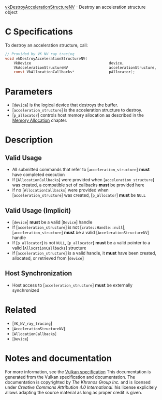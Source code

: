 [vkDestroyAccelerationStructureNV](https://www.khronos.org/registry/vulkan/specs/1.3-extensions/man/html/vkDestroyAccelerationStructureNV.html) - Destroy an acceleration structure object

# C Specifications
To destroy an acceleration structure, call:
```c
// Provided by VK_NV_ray_tracing
void vkDestroyAccelerationStructureNV(
    VkDevice                                    device,
    VkAccelerationStructureNV                   accelerationStructure,
    const VkAllocationCallbacks*                pAllocator);
```

# Parameters
- [`device`] is the logical device that destroys the buffer.
- [`acceleration_structure`] is the acceleration structure to destroy.
- [`p_allocator`] controls host memory allocation as described in the [Memory Allocation](https://www.khronos.org/registry/vulkan/specs/1.3-extensions/html/vkspec.html#memory-allocation) chapter.

# Description
## Valid Usage
-    All submitted commands that refer to [`acceleration_structure`] **must**  have completed execution
-    If [`AllocationCallbacks`] were provided when [`acceleration_structure`] was created, a compatible set of callbacks  **must**  be provided here
-    If no [`AllocationCallbacks`] were provided when [`acceleration_structure`] was created, [`p_allocator`] **must**  be `NULL`

## Valid Usage (Implicit)
-  [`device`] **must**  be a valid [`Device`] handle
-    If [`acceleration_structure`] is not [`crate::Handle::null`], [`acceleration_structure`] **must**  be a valid [`AccelerationStructureNV`] handle
-    If [`p_allocator`] is not `NULL`, [`p_allocator`] **must**  be a valid pointer to a valid [`AllocationCallbacks`] structure
-    If [`acceleration_structure`] is a valid handle, it  **must**  have been created, allocated, or retrieved from [`device`]

## Host Synchronization
- Host access to [`acceleration_structure`] **must**  be externally synchronized

# Related
- [`VK_NV_ray_tracing`]
- [`AccelerationStructureNV`]
- [`AllocationCallbacks`]
- [`Device`]

# Notes and documentation
For more information, see the [Vulkan specification](https://www.khronos.org/registry/vulkan/specs/1.3-extensions/html/vkspec.html)
This documentation is generated from the Vulkan specification and documentation.
The documentation is copyrighted by *The Khronos Group Inc.* and is licensed under *Creative Commons Attribution 4.0 International*.
his license explicitely allows adapting the source material as long as proper credit is given.
        